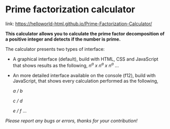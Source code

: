 # Prime factorization calculator
link: https://helloworld-html.github.io/Prime-Factorization-Calculator/

**This calculator allows you to calculate the prime factor decomposition of a positive integer and detects if the number is prime.**

The calculator presents two types of interface:
- A graphical interface (default), build with HTML, CSS and JavaScript that shows results as the following, *n<sup>a</sup> x n<sup>a</sup> x n<sup>a</sup>* ...
- An more detailed interface available on the console (f12), build with JavaScript, that shows every calculation performed as the following,

  *a / b*
  
  *c / d*
  
  *e / f*
  ...
  
*Please report any bugs or errors, thanks for your contribution!*
